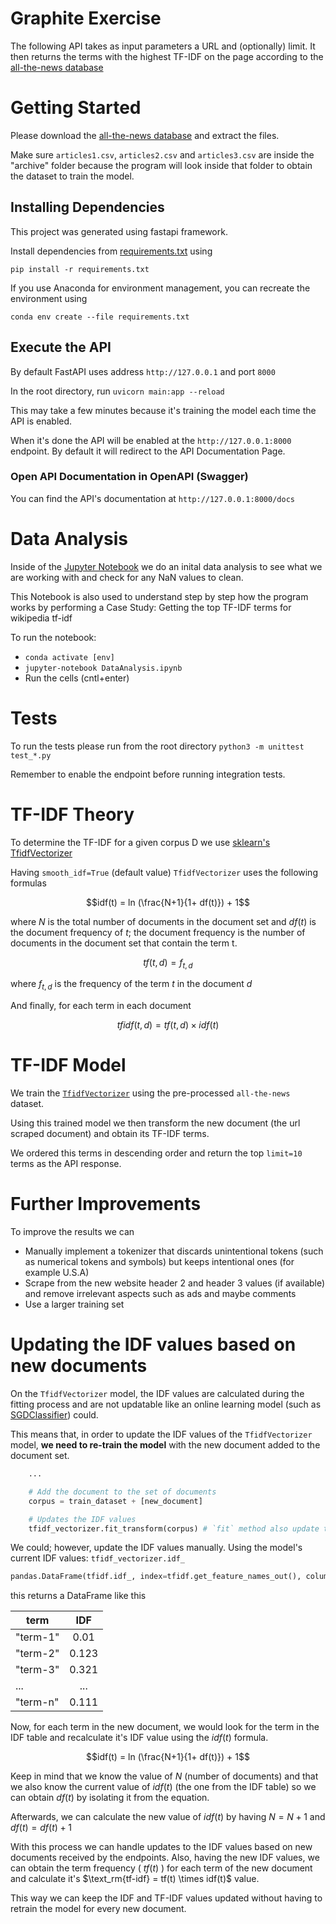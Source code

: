# Graphite Exercise

The following API takes as input parameters a URL and (optionally) limit. It then returns the terms with the highest TF-IDF on
the page according to the [all-the-news database](https://www.kaggle.com/snapcrack/all-the-news)

# Getting Started

Please download the [all-the-news database](https://www.kaggle.com/snapcrack/all-the-news) and extract the files.

Make sure `articles1.csv`, `articles2.csv` and `articles3.csv` are inside the "archive" folder because the program will look inside that folder to obtain the dataset to train the model.

## Installing Dependencies

This project was generated using fastapi framework.

Install dependencies from [requirements.txt](./requirements.txt) using

`pip install -r requirements.txt`

If you use Anaconda for environment management, you can recreate the environment using

`conda env create --file requirements.txt`

## Execute the API

By default FastAPI uses address `http://127.0.0.1` and port `8000`

In the root directory, run `uvicorn main:app --reload`

This may take a few minutes because it's training the model each time the API is enabled.

When it's done the API will be enabled at the `http://127.0.0.1:8000` endpoint. By default it will redirect to the API Documentation Page.

### Open API Documentation in OpenAPI (Swagger)

You can find the API's documentation at `http://127.0.0.1:8000/docs`

# Data Analysis

Inside of the [Jupyter Notebook](./DataAnalysis.ipynb) we do an inital data analysis to see what we are working with and check for any NaN values to clean.

This Notebook is also used to understand step by step how the program works by performing a Case Study: Getting the top TF-IDF terms for wikipedia tf-idf

To run the notebook:

- `conda activate [env]`
- `jupyter-notebook DataAnalysis.ipynb`
- Run the cells (cntl+enter)

# Tests

To run the tests please run from the root directory `python3 -m unittest test_*.py`

Remember to enable the endpoint before running integration tests.

# TF-IDF Theory

To determine the TF-IDF for a given corpus D we use [sklearn's TfidfVectorizer](https://scikit-learn.org/stable/modules/generated/sklearn.feature_extraction.text.TfidfVectorizer.html)

Having `smooth_idf=True` (default value) `TfidfVectorizer` uses the following formulas

$$idf(t) = ln (\frac{N+1}{1+ df(t)}) + 1$$

where $N$ is the total number of documents in the document set and $df(t)$ is the document frequency of $t$; the document frequency is the number of documents in the document set that contain the term t.

$$tf(t,d) = f_{t,d}$$

where $f_{t,d}$ is the frequency of the term $t$ in the document $d$

And finally, for each term in each document

$$tfidf(t,d) = tf(t,d) \times idf(t)$$

# TF-IDF Model

We train the [`TfidfVectorizer`](jhttps://scikit-learn.org/stable/modules/generated/sklearn.feature_extraction.text.TfidfVectorizer.html) using the pre-processed `all-the-news` dataset.

Using this trained model we then transform the new document (the url scraped document) and obtain its TF-IDF terms.

We ordered this terms in descending order and return the top `limit=10` terms as the API response.

# Further Improvements

To improve the results we can

- Manually implement a tokenizer that discards unintentional tokens (such as numerical tokens and symbols) but keeps intentional ones (for example U.S.A)
- Scrape from the new website header 2 and header 3 values (if available) and remove irrelevant aspects such as ads and maybe comments
- Use a larger training set

# Updating the IDF values based on new documents

On the `TfidfVectorizer` model, the IDF values are calculated during the fitting process and are not updatable like an online learning model (such as [SGDClassifier](https://scikit-learn.org/stable/modules/generated/sklearn.linear_model.SGDClassifier.html)) could.

This means that, in order to update the IDF values of the `TfidfVectorizer` model, **we need to re-train the model** with the new document added to the document set.

```python
    ...

    # Add the document to the set of documents
    corpus = train_dataset + [new_document]

    # Updates the IDF values
    tfidf_vectorizer.fit_transform(corpus) # `fit` method also update the IDF values
```

We could; however, update the IDF values manually. Using the model's current IDF values: `tfidf_vectorizer.idf_`

```python
pandas.DataFrame(tfidf.idf_, index=tfidf.get_feature_names_out(), columns=["TF-IDF"])
```

this returns a DataFrame like this

| term     |  IDF  |
| -------- | :---: |
| "term-1" | 0.01  |
| "term-2" | 0.123 |
| "term-3" | 0.321 |
| ...      |  ...  |
| "term-n" | 0.111 |

Now, for each term in the new document, we would look for the term in the IDF table and recalculate it's IDF value using the $idf(t)$ formula.

$$idf(t) = ln (\frac{N+1}{1+ df(t)}) + 1$$

Keep in mind that we know the value of $N$ (number of documents) and that we also know the current value of $idf(t)$ (the one from the IDF table) so we can obtain $df(t)$ by isolating it from the equation.

Afterwards, we can calculate the new value of $idf(t)$ by having $N=N+1$ and $df(t)=df(t)+1$

With this process we can handle updates to the IDF values based on new documents received by the endpoints. Also, having the new IDF values, we can obtain the term frequency ( $tf(t)$ ) for each term of the new document and calculate it's $\text_rm{tf-idf} = tf(t) \times idf(t)$ value.

This way we can keep the IDF and TF-IDF values updated without having to retrain the model for every new document.
